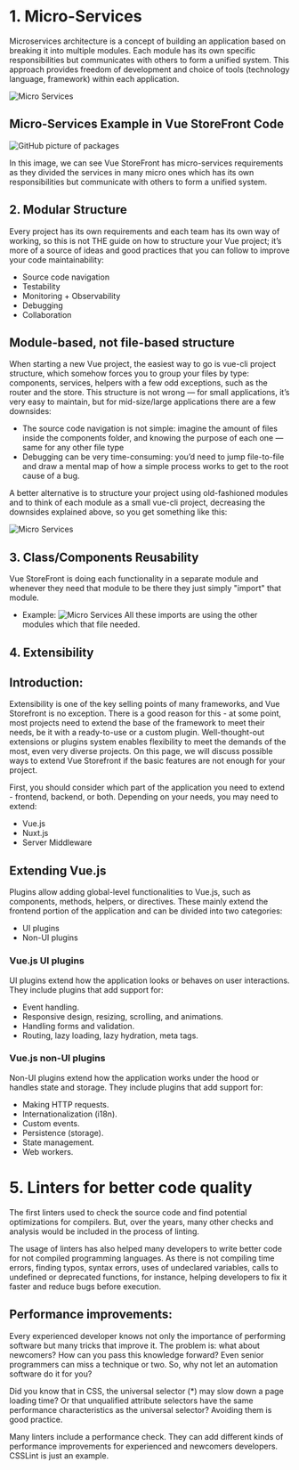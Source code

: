 
# 1. Micro-Services
Microservices architecture is a concept of building an application based on breaking it into multiple modules. Each module has its own specific responsibilities but communicates with others to form a unified system. This approach provides freedom of development and choice of tools (technology language, framework) within each application.

![Micro Services](https://i.imgur.com/ELcmMjy.png)

## Micro-Services Example in Vue StoreFront Code

![GitHub picture of packages](https://i.imgur.com/gEN73AD.png)

In this image, we can see Vue StoreFront has
micro-services requirements as they divided the services in many micro ones which has its own responsibilities
but communicate with others to form a unified system.
## 2. Modular Structure
Every project has its own requirements and each team has its own way of working, so this is not THE guide on how to structure your Vue project; it’s more of a source of ideas and good practices that you can follow to improve your code maintainability:

- Source code navigation
- Testability
- Monitoring + Observability
- Debugging
- Collaboration

## Module-based, not file-based structure

When starting a new Vue project, the easiest way to go is vue-cli project structure, which somehow forces you to group your files by type: components, services, helpers with a few odd exceptions, such as the router and the store. This structure is not wrong — for small applications, it’s very easy to maintain, but for mid-size/large applications there are a few downsides:
- The source code navigation is not simple: imagine the amount of files inside the components folder, and knowing the purpose of each one — same for any other file type
- Debugging can be very time-consuming: you’d need to jump file-to-file and draw a mental map of how a simple process works to get to the root cause of a bug.

A better alternative is to structure your project using old-fashioned modules and to think of each module as a small vue-cli project, decreasing the downsides explained above, so you get something like this:


![Micro Services](https://i.imgur.com/tln2Yys.png)


## 3. Class/Components Reusability

Vue StoreFront is doing each functionality in a separate module and whenever they need that module to be there they just simply "import" that module.

- Example:
 ![Micro Services](https://i.imgur.com/HnZcfKJ.png)
All these imports are using the other modules which that file needed.

## 4. Extensibility

## Introduction:

Extensibility is one of the key selling points of many frameworks, and Vue Storefront is no exception. There is a good reason for this - at some point, most projects need to extend the base of the framework to meet their needs, be it with a ready-to-use or a custom plugin. Well-thought-out extensions or plugins system enables flexibility to meet the demands of the most, even very diverse projects. On this page, we will discuss possible ways to extend Vue Storefront if the basic features are not enough for your project.

First, you should consider which part of the application you need to extend - frontend, backend, or both. Depending on your needs, you may need to extend:

- Vue.js
- Nuxt.js
- Server Middleware

## Extending Vue.js
Plugins allow adding global-level functionalities to Vue.js, such as components, methods, helpers, or directives. These mainly extend the frontend portion of the application and can be divided into two categories:
- UI plugins
- Non-UI plugins

### Vue.js UI plugins
UI plugins extend how the application looks or behaves on user interactions. They include plugins that add support for:
- Event handling.
- Responsive design, resizing, scrolling, and animations.
- Handling forms and validation.
- Routing, lazy loading, lazy hydration, meta tags.

### Vue.js non-UI plugins
Non-UI plugins extend how the application works under the hood or handles state and storage. They include plugins that add support for:
- Making HTTP requests.
- Internationalization (i18n).
- Custom events.
- Persistence (storage).
- State management.
- Web workers.


# 5. Linters for better code quality

The first linters used to check the source code and find potential optimizations for compilers. But, over the years, many other checks and analysis would be included in the process of linting.

The usage of linters has also helped many developers to write better code for not compiled programming languages. As there is not compiling time errors, finding typos, syntax errors, uses of undeclared variables, calls to undefined or deprecated functions, for instance, helping developers to fix it faster and reduce bugs before execution.


## Performance improvements:

Every experienced developer knows not only the importance of performing software but many tricks that improve it. The problem is: what about newcomers? How can you pass this knowledge forward? Even senior programmers can miss a technique or two. So, why not let an automation software do it for you?

Did you know that in CSS, the universal selector (*) may slow down a page loading time? Or that unqualified attribute selectors have the same performance characteristics as the universal selector? Avoiding them is good practice.

Many linters include a performance check. They can add different kinds of performance improvements for experienced and newcomers developers. CSSLint is just an example.